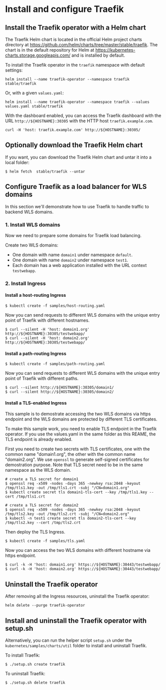 # Install and configure Traefik
## Install the Traefik operator with a Helm chart
The Traefik Helm chart is located in the official Helm project charts directory at https://github.com/helm/charts/tree/master/stable/traefik.
The chart is in the default repository for Helm at https://kubernetes-charts.storage.googleapis.com/ and is installed by default.

To install the Traefik operator in the `traefik` namespace with default settings:
```
helm install --name traefik-operator --namespace traefik stable/traefik
```
Or, with a given `values.yaml`:
```
helm install --name traefik-operator --namespace traefik --values values.yaml stable/traefik
```
With the dashboard enabled, you can access the Traefik dashboard with the URL `http://${HOSTNAME}:30305` with the HTTP host `traefik.example.com`.
```
curl -H 'host: traefik.example.com' http://${HOSTNAME}:30305/
```

## Optionally download the Traefik Helm chart
If you want, you can download the Traefik Helm chart and untar it into a local folder:
```
$ helm fetch  stable/traefik --untar
```

## Configure Traefik as a load balancer for WLS domains
In this section we'll demonstrate how to use Traefik to handle traffic to backend WLS domains.

### 1. Install WLS domains
Now we need to prepare some domains for Traefik load balancing.

Create two WLS domains:
- One domain with name `domain1` under namespace `default`.
- One domain with name `domain2` under namespace `test1`.
- Each domain has a web application installed with the URL context `testwebapp`.

### 2. Install Ingress
#### Install a host-routing Ingress
```
$ kubectl create -f samples/host-routing.yaml
```
Now you can send requests to different WLS domains with the unique entry point of Traefik with different hostnames.
```
$ curl --silent -H 'host: domain1.org' http://${HOSTNAME}:30305/testwebapp/
$ curl --silent -H 'host: domain2.org' http://${HOSTNAME}:30305/testwebapp/
```
#### Install a path-routing Ingress
```
$ kubectl create -f samples/path-routing.yaml
```
Now you can send requests to different WLS domains with the unique entry point of Traefik with different paths.
```
$ curl --silent http://${HOSTNAME}:30305/domain1/
$ curl --silent http://${HOSTNAME}:30305/domain2/
```
#### Install a TLS-enabled Ingress
This sample is to demostrate accessing the two WLS domains via https endpoint and the WLS domains are protected by different TLS certificates. 

To make this sample work, you need to enable TLS endpoint in the Traefik operator. If you use the values.yaml in the same folder as this REAME, the TLS endpoint is already enabled.

First you need to create two secrets with TLS certificates, one with the common name "domain1.org", the other with the common name "domain2.org". We use `openssl` to generate self-signed certificates for demostration purpose. Note that TLS secret need to be in the same namespace as the WLS domain.
```
# create a TLS secret for domain1
$ openssl req -x509 -nodes -days 365 -newkey rsa:2048 -keyout /tmp/tls1.key -out /tmp/tls1.crt -subj "/CN=domain1.org"
$ kubectl create secret tls domain1-tls-cert --key /tmp/tls1.key --cert /tmp/tls1.crt

# create a TLS secret for domain2
$ openssl req -x509 -nodes -days 365 -newkey rsa:2048 -keyout /tmp/tls2.key -out /tmp/tls2.crt -subj "/CN=domain2.org"
$ kubectl -n test1 create secret tls domain2-tls-cert --key /tmp/tls2.key --cert /tmp/tls2.crt
```
Then deploy the TLS Ingress.
```
$ kubectl create -f samples/tls.yaml
```
Now you can access the two WLS domains with different hostname via https endpoint.
```
$ curl -k -H 'host: domain1.org' https://${HOSTNAME}:30443/testwebapp/
$ curl -k -H 'host: domain2.org' https://${HOSTNAME}:30443/testwebapp/
```

## Uninstall the Traefik operator
After removing all the Ingress resources, uninstall the Traefik operator:
```
helm delete --purge traefik-operator
```
## Install and uninstall the Traefik operator with setup.sh
Alternatively, you can run the helper script `setup.sh` under the `kubernetes/samples/charts/util` folder to install and uninstall Traefik.

To install Traefik:
```
$ ./setup.sh create traefik
```
To uninstall Traefik:
```
$ ./setup.sh delete traefik
```
